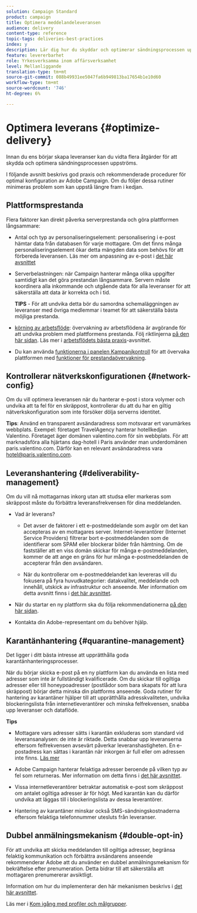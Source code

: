 ```yaml
---
solution: Campaign Standard
product: campaign
title: Optimera meddelandeleveransen
audience: delivery
content-type: reference
topic-tags: deliveries-best-practices
index: y
description: Lär dig hur du skyddar och optimerar sändningsprocessen uppströms.
feature: levererbarhet
role: Yrkesverksamma inom affärsverksamhet
level: Mellanliggande
translation-type: tm+mt
source-git-commit: 088b49931ee5047fa6b949813ba17654b1e10d60
workflow-type: tm+mt
source-wordcount: '746'
ht-degree: 6%

---
```



# Optimera leverans {#optimize-delivery}

Innan du ens börjar skapa leveranser kan du vidta flera åtgärder för att skydda och optimera sändningsprocessen uppströms.

I följande avsnitt beskrivs god praxis och rekommenderade procedurer för optimal konfiguration av Adobe Campaign. Om du följer dessa rutiner minimeras problem som kan uppstå längre fram i kedjan.

## Plattformsprestanda

Flera faktorer kan direkt påverka serverprestanda och göra plattformen långsammare:

* Antal och typ av personaliseringselement: personalisering i e-post hämtar data från databasen för varje mottagare. Om det finns många personaliseringselement ökar detta mängden data som behövs för att förbereda leveransen.  Läs mer om anpassning av e-post i [det här avsnittet](../../designing/using/personalization.md)

* Serverbelastningen: när Campaign hanterar många olika uppgifter samtidigt kan det göra prestandan långsammare. Servern måste koordinera alla inkommande och utgående data för alla leveranser för att säkerställa att data är korrekta och i tid.

   **TIPS** - För att undvika detta bör du samordna schemaläggningen av leveranser med övriga medlemmar i teamet för att säkerställa bästa möjliga prestanda.

* [körning av arbetsflöde](../../automating/using/about-workflow-execution.md): övervakning av arbetsflödena är avgörande för att undvika problem med plattformens prestanda. Följ riktlinjerna [på den här sidan](../../automating/using/monitoring-workflow-execution.md). Läs mer i [arbetsflödets bästa praxis](../../automating/using/best-practices-workflows.md)-avsnittet.

* Du kan använda [funktionerna i panelen Kampanjkontroll](https://docs.adobe.com/content/help/en/control-panel/using/discover-control-panel/key-features.html) för att övervaka plattformen med [funktioner för prestandaövervakning](https://docs.adobe.com/content/help/en/control-panel/using/performance-monitoring/about-performance-monitoring.html).

## Kontrollerar nätverkskonfigurationen {#network-config}

Om du vill optimera leveransen när du hanterar e-post i stora volymer och undvika att ta fel för en skräppost, kontrollerar du att du har en giltig nätverkskonfiguration som inte försöker dölja serverns identitet.

**Tips**: Använd en transparent avsändaradress som motsvarar ert varumärkes webbplats. Exempel: företaget TravelAgency hanterar hotellkedjan Valentino. Företaget äger domänen valentino.com för sin webbplats. För att marknadsföra alla hjärtans dag-hotell i Paris använder man underdomänen paris.valentino.com. Därför kan en relevant avsändaradress vara hotel@paris.valentino.com.

## Leveranshantering {#deliverability-management}

Om du vill nå mottagarnas inkorg utan att studsa eller markeras som skräppost måste du förbättra leveransfrekvensen för dina meddelanden.

* Vad är leverans?

   * Det avser de faktorer i ett e-postmeddelande som avgör om det kan accepteras av en mottagares server. Internet-leverantörer (Internet Service Providers) filtrerar bort e-postmeddelanden som de identifierar som SPAM eller blockerar bilder från hämtning. Om de fastställer att en viss domän skickar för många e-postmeddelanden, kommer de att ange en gräns för hur många e-postmeddelanden de accepterar från den avsändaren.

   * När du kontrollerar om e-postmeddelandet kan levereras vill du fokusera på fyra huvudkategorier: datakvalitet, meddelande och innehåll, utskick av infrastruktur och anseende. Mer information om detta avsnitt finns i [det här avsnittet](../../sending/using/about-deliverability.md).

* När du startar en ny plattform ska du följa rekommendationerna [på den här sidan](../../sending/using/starting-new-platform.md).

* Kontakta din Adobe-representant om du behöver hjälp.

## Karantänhantering {#quarantine-management}

Det ligger i ditt bästa intresse att upprätthålla goda karantänhanteringsprocesser.

När du börjar skicka e-post på en ny plattform kan du använda en lista med adresser som inte är fullständigt kvalificerade. Om du skickar till ogiltiga adresser eller till honeypoadresser (postlådor som bara skapats för att lura skräppost) börjar detta minska din plattforms anseende. Goda rutiner för hantering av karantäner hjälper till att upprätthålla adresskvaliteten, undvika blockeringslista från internetleverantörer och minska felfrekvensen, snabba upp leveranser och dataflöde.

**Tips**

* Mottagare vars adresser sätts i karantän exkluderas som standard vid leveransanalysen: de inte är riktade. Detta snabbar upp leveranserna eftersom felfrekvensen avsevärt påverkar leveranshastigheten. En e-postadress kan sättas i karantän när inkorgen är full eller om adressen inte finns. [Läs mer](../../sending/using/understanding-quarantine-management.md#identifying-quarantined-addresses)

* Adobe Campaign hanterar felaktiga adresser beroende på vilken typ av fel som returneras. Mer information om detta finns i [det här avsnittet](../../sending/using/understanding-quarantine-management.md).

* Vissa internetleverantörer betraktar automatisk e-post som skräppost om antalet ogiltiga adresser är för högt.  Med karantän kan du därför undvika att läggas till i blockeringslista av dessa leverantörer.

* Hantering av karantäner minskar också SMS-sändningskostnaderna eftersom felaktiga telefonnummer utesluts från leveranser.

## Dubbel anmälningsmekanism {#double-opt-in}

För att undvika att skicka meddelanden till ogiltiga adresser, begränsa felaktig kommunikation och förbättra avsändarens anseende rekommenderar Adobe att du använder en dubbel anmälningsmekanism för bekräftelse efter prenumeration. Detta bidrar till att säkerställa att mottagaren prenumererar avsiktligt.

Information om hur du implementerar den här mekanismen beskrivs i [det här avsnittet](../../audiences/using/about-opt-in-and-opt-out-in-campaign.md).

Läs mer i [Kom igång med profiler och målgrupper](../../audiences/using/get-started-profiles-and-audiences.md).
